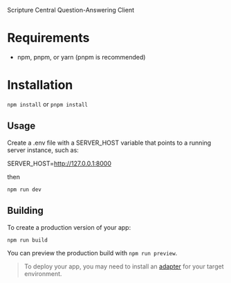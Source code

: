 Scripture Central Question-Answering Client


# Requirements

- npm, pnpm, or yarn (pnpm is recommended)

# Installation

`npm install` or `pnpm install`

## Usage

Create a .env file with a SERVER_HOST variable that points to a running server instance, such as:

SERVER_HOST=http://127.0.0.1:8000

then

```console
npm run dev
```

## Building

To create a production version of your app:

```console
npm run build
```

You can preview the production build with `npm run preview`.

> To deploy your app, you may need to install an [adapter](https://kit.svelte.dev/docs/adapters) for your target environment.
